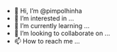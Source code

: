 - 👋 Hi, I’m @pimpolhinha
- 👀 I’m interested in ...
- 🌱 I’m currently learning ...
- 💞️ I’m looking to collaborate on ...
- 📫 How to reach me ...

<!---
pimpolhinha/pimpolhinha is a ✨ special ✨ repository because its `README.md` (this file) appears on your GitHub profile.
You can click the Preview link to take a look at your changes.
--->
